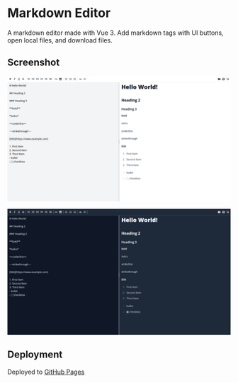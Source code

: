 # Markdown Editor

A markdown editor made with Vue 3. Add markdown tags with UI buttons, open local files, and download files.

## Screenshot

![Screenshot of Light Theme](./src/assets/screenshot_light.png)

![Screenshot of Dark Theme](./src/assets/screenshot_dark.png)

## Deployment

Deployed to [GitHub Pages](https://kim-lan.github.io/markdown-editor/)
